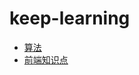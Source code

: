 # keep-learning

- [算法](https://github.com/robbiemie/keep-learning/tree/master/docs/leetcode)
- [前端知识点](https://github.com/robbiemie/keep-learning/tree/master/docs/web)